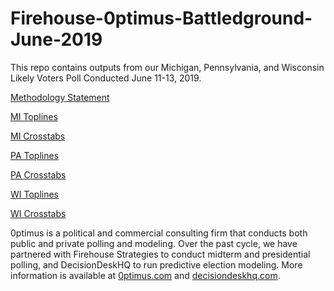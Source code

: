 # Firehouse-0ptimus-Battledground-June-2019
This repo contains outputs from our Michigan, Pennsylvania, and Wisconsin Likely Voters Poll Conducted June 11-13, 2019.

<a href="https://github.com/optimus-forecasting-and-polling/Firehouse-0ptimus-Battleground-June-2019/blob/master/FH_0ptimus_June_2019_Methodology_Statement.docx">Methodology Statement</a>

<a href="https://github.com/optimus-forecasting-and-polling/Firehouse-0ptimus-Battleground-June-2019/blob/master/FH_0ptimus_0613_MI_Toplines.pdf">MI Toplines</a>

<a href="https://github.com/optimus-forecasting-and-polling/Firehouse-0ptimus-Battleground-June-2019/blob/master/Crosstabs_MI_June2019.pdf">MI Crosstabs</a>

<a href="https://github.com/optimus-forecasting-and-polling/Firehouse-0ptimus-Battleground-June-2019/blob/master/FH_0ptimus_0613_PA_Toplines.pdf">PA Toplines</a>

<a href="https://github.com/optimus-forecasting-and-polling/Firehouse-0ptimus-Battleground-June-2019/blob/master/Crosstabs_PA_June2019.pdf">PA Crosstabs</a>

<a href="https://github.com/optimus-forecasting-and-polling/Firehouse-0ptimus-Battleground-June-2019/blob/master/FH_0ptimus_0613_WI_Toplines.pdf">WI Toplines</a>

<a href="https://github.com/optimus-forecasting-and-polling/Firehouse-0ptimus-Battleground-June-2019/blob/master/Crosstabs_WI_June2019.pdf">WI Crosstabs</a>


0ptimus is a political and commercial consulting firm that conducts both public and private polling and modeling. Over the past cycle, we have partnered with Firehouse Strategies to conduct midterm and presidential polling, and DecisionDeskHQ to run predictive election modeling. More information is available at <a href="https://www.0ptimus.com">0ptimus.com</a> and <a href="https://www.decisiondeskhq.com">decisiondeskhq.com</a>. 

